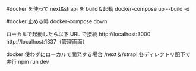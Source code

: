 #docker を使って next&strapi を build＆起動
docker-compose up --build -d

#docker 止める時
docker-compose down

ローカルで起動したら以下 URL で接続
http://localhost:3000
http://localhost:1337（管理画面）

docker 使わずにローカルで開発する場合
/next＆/strapi 各ディレクトリ配下で実行
npm run dev
